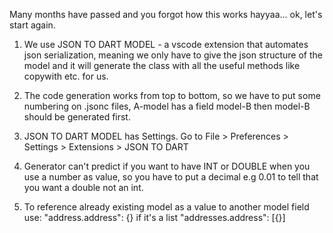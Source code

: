 Many months have passed and you forgot how this works hayyaa...
ok, let's start again.


1. We use JSON TO DART MODEL - a vscode extension that automates json serialization, meaning
we only have to give the json structure of the model and it will generate the class with all the
useful methods like copywith etc. for us.

2. The code generation works from top to bottom, so we have to put some numbering on .jsonc files,
A-model has a field model-B then model-B should be generated first.

3. JSON TO DART MODEL has Settings. Go to File > Preferences > Settings > Extensions > JSON TO DART 

4. Generator can't predict if you want to have INT or DOUBLE when you use a number as value, 
so you have to put a decimal e.g 0.01 to tell that you want a double not an int.

5. To reference already existing model as a value to another model field use:
"address.address": {}
if it's a list
"addresses.address": [{}]

